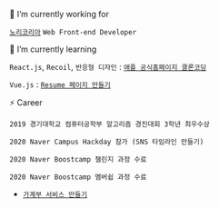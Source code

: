 🔭 I’m currently working for

[`노리코리아`](https://knowre.co.kr/) `Web Front-end Developer`

🌱 I’m currently learning

`React.js`, `Recoil`, `반응형 디자인` : [`애플 공식홈페이지 클론코딩`](https://github.com/leejiwoo2002/appleHomepage)

`Vue.js` : [`Resume 페이지 만들기`](https://github.com/leejiwoo2002/vue-practice/settings)

⚡ Career

`2019 경기대학교 컴퓨터공학부 알고리즘 경진대회 3학년 최우수상`

`2020 Naver Campus Hackday 참가 (SNS 타임라인 만들기)`

`2020 Naver Boostcamp 챌린지 과정 수료`

`2020 Naver Boostcamp 멤버쉽 과정 수료`
- [`가계부 서비스 만들기`](https://github.com/boostcamp-2020/Project16-E-Account-Book)


<!--
**leejiwoo2002/leejiwoo2002** is a ✨ _special_ ✨ repository because its `README.md` (this file) appears on your GitHub profile.

Here are some ideas to get you started:

- 👯 I’m looking to collaborate on ...
- 🤔 I’m looking for help with ...
- 💬 Ask me about ...
- 📫 How to reach me: ...
- 😄 Pronouns: ...
- ⚡ Fun fact: ...
-->




